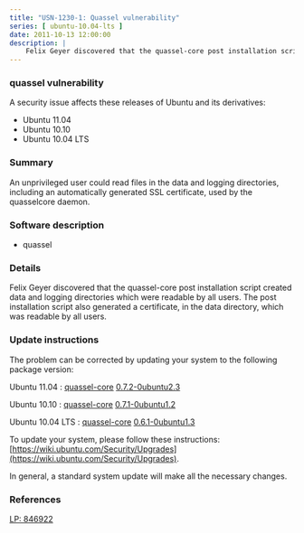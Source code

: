 ```yaml
---
title: "USN-1230-1: Quassel vulnerability"
series: [ ubuntu-10.04-lts ]
date: 2011-10-13 12:00:00
description: |
    Felix Geyer discovered that the quassel-core post installation script created data and logging directories which were readable by all users. The post installation script also generated a certificate, in the data directory, which was readable by all users. 
--- 
```

 
### quassel vulnerability

A security issue affects these releases of Ubuntu and its derivatives:

* Ubuntu 11.04
* Ubuntu 10.10
* Ubuntu 10.04 LTS

### Summary

An unprivileged user could read files in the data and logging directories, including an automatically generated SSL certificate, used by the quasselcore
daemon.

### Software description

* quassel 

### Details

Felix Geyer discovered that the quassel-core post installation script created data and logging directories which were readable by all users. The post installation script also generated a certificate, in the data directory, which was readable by all users. 

### Update instructions

The problem can be corrected by updating your system to the following package version:

Ubuntu 11.04
 : [quassel-core](https://launchpad.net/ubuntu/+source/quassel) <span> [0.7.2-0ubuntu2.3](https://launchpad.net/ubuntu/+source/quassel/0.7.2-0ubuntu2.3) </span> 

Ubuntu 10.10
 : [quassel-core](https://launchpad.net/ubuntu/+source/quassel) <span> [0.7.1-0ubuntu1.2](https://launchpad.net/ubuntu/+source/quassel/0.7.1-0ubuntu1.2) </span> 

Ubuntu 10.04 LTS
 : [quassel-core](https://launchpad.net/ubuntu/+source/quassel) <span> [0.6.1-0ubuntu1.3](https://launchpad.net/ubuntu/+source/quassel/0.6.1-0ubuntu1.3) </span> 

To update your system, please follow these instructions: [https://wiki.ubuntu.com/Security/Upgrades](https://wiki.ubuntu.com/Security/Upgrades).

In general, a standard system update will make all the necessary changes. 

### References

 [LP: 846922](https://launchpad.net/bugs/846922)
 
